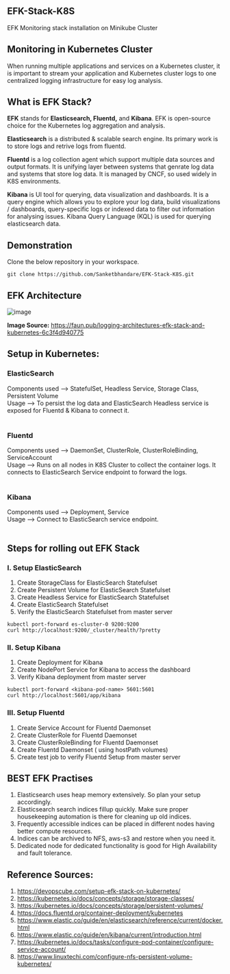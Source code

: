 ## EFK-Stack-K8S

EFK Monitoring stack installation on Minikube Cluster 


## Monitoring in Kubernetes Cluster

When running multiple applications and services on a Kubernetes cluster, it is important to stream your application and Kubernetes cluster logs to one centralized logging infrastructure for easy log analysis.


## What is EFK Stack?

**EFK** stands for **Elasticsearch, Fluentd,** and **Kibana**. EFK is open-source choice for the Kubernetes log aggregation and analysis.

**Elasticsearch** is a distributed & scalable search engine. Its primary work is to store logs and retrive logs from fluentd.

**Fluentd** is a log collection agent which support multiple data sources and output formats. It is unifying layer between systems that genrate log data and systems that store log data. It is managed by CNCF, so used widely in K8S environments.

**Kibana** is UI tool for querying, data visualization and dashboards. It is a query engine which allows you to explore your log data, build visualizations / dashboards, query-specific logs or indexed data to filter out information for analysing issues. Kibana Query Language (KQL) is used for querying elasticsearch data.


## Demonstration

Clone the below repository in your workspace.

    git clone https://github.com/Sanketbhandare/EFK-Stack-K8S.git


## EFK Architecture

![image](https://user-images.githubusercontent.com/13814979/180942634-b183cdc4-de4e-4d16-96eb-7654eadf8a3d.png)

  **Image Source:** https://faun.pub/logging-architectures-efk-stack-and-kubernetes-6c3f4d940775


## Setup in Kubernetes:

  ### ElasticSearch 
  Components used --> StatefulSet, Headless Service, Storage Class, Persistent Volume <br/>
  Usage --> To persist the log data and ElasticSearch Headless service is exposed for Fluentd & Kibana to connect it.<br/><br/> 

  ### Fluentd
  Components used --> DaemonSet, ClusterRole, ClusterRoleBinding, ServiceAccount<br/>
  Usage --> Runs on all nodes in K8S Cluster to collect the container logs. It connects to ElasticSearch Service endpoint to forward the logs.<br/><br/>

  ### Kibana
  Components used --> Deployment, Service<br/>
  Usage --> Connect to ElasticSearch service endpoint.<br/><br/>


## Steps for rolling out EFK Stack

### I. Setup ElasticSearch

  1. Create StorageClass for ElasticSearch Statefulset 
  2. Create Persistent Volume for ElasticSearch Statefulset 
  3. Create Headless Service for ElasticSearch Statefulset 
  4. Create ElasticSearch Statefulset 
  5. Verify the ElasticSearch Statefulset from master server

    kubectl port-forward es-cluster-0 9200:9200
    curl http://localhost:9200/_cluster/health/?pretty

### II. Setup Kibana

  1. Create Deployment for Kibana
  2. Create NodePort Service for Kibana to access the dashboard
  3. Verify Kibana deployment from master server

    kubectl port-forward <kibana-pod-name> 5601:5601
    curl http://localhost:5601/app/kibana

### III. Setup Fluentd 

  1. Create Service Account for Fluentd Daemonset
  2. Create ClusterRole for Fluentd Daemonset
  3. Create ClusterRoleBinding for Fluentd Daemonset
  4. Create Fluentd Daemonset ( using hostPath volumes)
  5. Create test job to verify Fluentd Setup from master server


## BEST EFK Practises 

  1. Elasticsearch uses heap memory extensively. So plan your setup accordingly.
  2. Elasticsearch search indices fillup quickly. Make sure proper housekeeping automation is there for cleaning up old indices.
  3. Frequently accessible indices can be placed in different nodes having better compute resources.
  4. Indices can be archived to NFS, aws-s3 and restore when you need it.
  5. Dedicated node for dedicated functionality is good for High Availability and fault tolerance.


## Reference Sources:

  1. https://devopscube.com/setup-efk-stack-on-kubernetes/
  2. https://kubernetes.io/docs/concepts/storage/storage-classes/
  3. https://kubernetes.io/docs/concepts/storage/persistent-volumes/
  4. https://docs.fluentd.org/container-deployment/kubernetes
  5. https://www.elastic.co/guide/en/elasticsearch/reference/current/docker.html
  6. https://www.elastic.co/guide/en/kibana/current/introduction.html
  7. https://kubernetes.io/docs/tasks/configure-pod-container/configure-service-account/
  8. https://www.linuxtechi.com/configure-nfs-persistent-volume-kubernetes/
